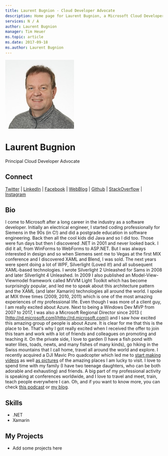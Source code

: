 ```yaml
---
title: Laurent Bugnion - Cloud Developer Advocate
description: Home page for Laurent Bugnion, a Microsoft Cloud Developer Advocate
services: N / A
author: Laurent Bugnion
manager: Tim Heuer
ms.topic: article
ms.date: 2017-09-18
ms.author: Laurent Bugnion
---
```


![Image of Laurent Bugnion](media/profiles/laurent-bugnion.png)

# Laurent Bugnion

Principal Cloud Developer Advocate

## Connect
[Twitter](https://twitter.com/LBugnion) | [LinkedIn](https://linkedin.com/in/LBugnion) | [Facebook](https://facebook.com/LBugnion) | [WebBlog](http://blog.galasoft.ch) | [Github](https://github.com/LBugnion) | [StackOverflow](https://stackoverflow.com/users/12233/lbugnion) | [Instagram](https://www.instagram.com/LBugnion)

## Bio

I come to Microsoft after a long career in the industry as a software developer. Initially an electrical engineer, I started coding professionally for Siemens in the 90s (in C!) and did a postgrade education in software engineering. Back then all the cool kids did Java and so I did too. Those were fun days but then I discovered .NET in 2001 and never looked back. I did it all, from WinForms to WebForms to ASP.NET. But I was always interested in design and so when Siemens sent me to Vegas at the first MIX conference and I discovered XAML and Blend, I was sold. The next years were spent doing a lot of WPF, Silverlight (Loved it!) and all subsequent XAML-based technologies. I wrote Silverlight 2 Unleashed for Sams in 2008 and later Silverlight 4 Unleashed. In 2009 I also published an Model-View-Viewmodel framework called MVVM Light Toolkit which has become surprisingly popular, and led me to speak about this architecture pattern and the XAML (and later Xamarin) technologies all around the world. I spoke at MIX three times (2009, 2010, 2011) which is one of the most amazing experiences of my professional life.  Even though I was more of a client guy, I am really excited about Azure. Next to being a Windows Dev MVP from 2007 to 2017, I was also a Microsoft Regional Director since 2013 ( [http://rd.microsoft.com](http://rd.microsoft.com)) and I saw how excited this amazing group of people is about Azure. It is clear for me that this is the place to be. That's why I got really excited when I received the offer to join this team and work with a lot of friends and colleagues on promoting and teaching it. On the private side, I love to garden (I have a fish pond with water lilies, toads, newts, and many fishes of many kinds), go hiking in the Swiss mountains that I call home, travel all around the world and explore. I recently acquired a DJI Mavic Pro quadcopter which led me to [start making videos](https://www.youtube.com/channel/UCb_gm1NXTZXyvqgXAh_H32A/videos) as well [as pictures](https://www.instagram.com/lbugnion/) of the amazing places I am lucky to visit. I love to spend time with my family (I have two teenage daughters, who can be both adorable and exhausting) and friends. A big part of my professional activity is speaking at conferences worldwide, and I love to travel and meet, train, teach people everywhere I can. Oh, and if you want to know more, you can check [this podcast](https://wildermuth.com/hwpod/26/Laurent-Bugnion) or [my blog](http://blog.galasoft.ch/posts/).

## Skills

* .NET
* Xamarin


## My Projects

* Add some projects here
